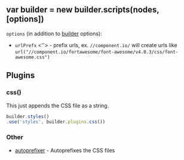 ## var builder = new builder.scripts(nodes, [options])

`options` (in addition to [builder](./builder.md) options):

- `urlPrefx` <''> - prefix urls, ex. `//component.io/` will create urls like `url("//component.io/fortawesome/font-awesome/v4.0.3/css/font-awesome.css")`

## Plugins

### css()

This just appends the CSS file as a string.

```js
builder.styles()
.use('styles', builder.plugins.css())
```

### Other

- [autoprefixer](https://github.com/component/builder-autoprefixer) - Autoprefixes the CSS files
